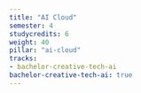 ```yaml
---
title: "AI Cloud"
semester: 4
studycredits: 6
weight: 40
pillar: "ai-cloud"
tracks:
- bachelor-creative-tech-ai
bachelor-creative-tech-ai: true
---
```

